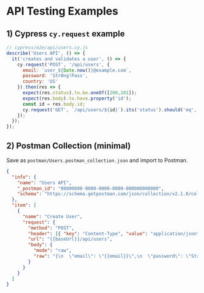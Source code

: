 # API Testing Examples

## 1) Cypress `cy.request` example
```js
// cypress/e2e/api/users.cy.js
describe('Users API', () => {
  it('creates and validates a user', () => {
    cy.request('POST', '/api/users', {
      email: `user_${Date.now()}@example.com`,
      password: 'Str0ng!Pass',
      country: 'US'
    }).then(res => {
      expect(res.status).to.be.oneOf([200,201]);
      expect(res.body).to.have.property('id');
      const id = res.body.id;
      cy.request('GET', `/api/users/${id}`).its('status').should('eq', 200);
    });
  });
});
```

## 2) Postman Collection (minimal)
Save as `postman/Users.postman_collection.json` and import to Postman.

```json
{
  "info": {
    "name": "Users API",
    "_postman_id": "00000000-0000-0000-0000-000000000000",
    "schema": "https://schema.getpostman.com/json/collection/v2.1.0/collection.json"
  },
  "item": [
    {
      "name": "Create User",
      "request": {
        "method": "POST",
        "header": [{ "key": "Content-Type", "value": "application/json" }],
        "url": "{{baseUrl}}/api/users",
        "body": {
          "mode": "raw",
          "raw": "{\n  \"email\": \"{{email}}\",\n  \"password\": \"Str0ng!Pass\",\n  \"country\": \"US\"\n}"
        }
      }
    }
  ]
}
```
